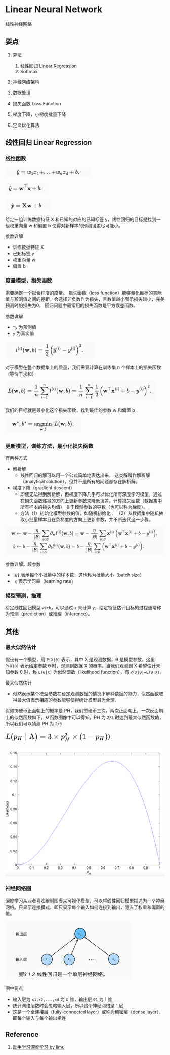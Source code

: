 

# Linear Neural Network

线性神经网络

## 要点

1. 算法
   1. 线性回归 Linear Regression
   2. Softmax

2. 神经网络架构
3. 数据处理
4. 损失函数 Loss Function
5. 梯度下降，小梯度批量下降
6. 定义优化算法

## 线性回归 Linear Regression

### 线性函数

![image-20240919012630147](./20240917-linear-neural-network.assets/image-20240919012630147.png)

![image-20240919012636948](./20240917-linear-neural-network.assets/image-20240919012636948.png)

![image-20240919012641985](./20240917-linear-neural-network.assets/image-20240919012641985.png)

给定一组训练数据特征 X 和已知的对应的已知标签 y，线性回归的目标是找到一组权重向量 w 和偏置 b 使得对新样本的预测误差尽可能小。

参数详解

- 训练数据特征 X
- 已知标签 y
- 权重向量 w
- 偏置 b

### 度量模型，损失函数

需要确定一个拟合程度的度量。 损失函数（loss function）能够量化目标的实际值与预测值之间的差距。会选择非负数作为损失，且数值越小表示损失越小，完美预测时的损失为0。  回归问题中最常用的损失函数是平方误差函数。

参数详解

- `^y` 为预测值
- `y` 为真实值

![image-20240919013130296](./20240917-linear-neural-network.assets/image-20240919013130296.png)

对于模型在整个数据集上的质量，我们需要计算在训练集 n 个样本上的损失函数（等价于求和）

![image-20240919013400051](./20240917-linear-neural-network.assets/image-20240919013400051.png)

我们的目标就是最小化这个损失函数，找到最佳的参数 w 和偏置 b

![image-20240919013413116](./20240917-linear-neural-network.assets/image-20240919013413116.png)

### 更新模型，训练方法，最小化损失函数

有两种方式

- 解析解
  - 线性回归的解可以用一个公式简单地表达出来， 这类解叫作解析解（analytical solution），但并不是所有的问题都存在解析解。
- 梯度下降（gradient descent）
  - 即使无法得到解析解，但梯度下降几乎可以优化所有深度学习模型，通过在损失函数递减的方向上更新参数来降低误差。计算损失函数（数据集中所有样本的损失均值） 关于模型参数的导数（也可以称为梯度）。
  - 方法（1）初始化模型参数的值，如随机初始化； （2）从数据集中随机抽取小批量样本且在负梯度的方向上更新参数，并不断迭代这一步骤。

![image-20240919014212929](./20240917-linear-neural-network.assets/image-20240919014212929.png)

参数详解。超参数

- `|B|` 表示每个小批量中的样本数，这也称为批量大小（batch size）
- ` 𝜂` 表示学习率（learning rate）

### 模型预测，推理

给定线性回归模型 `wx+b`，可以通过 `x` 来计算 `y`，给定特征估计目标的过程通常称为预测（prediction）或推理（inference）。

## 其他

### 最大似然估计

假设有一个模型，用 `P(X|θ)` 表示，其中 X 是观测数据，θ 是模型参数。这里 `P(X|θ)` 表示给定参数 θ 时，观测到数据 X 的概率。当我们观测到 X 希望估计未知参数 θ 时，称 `L(θ|X)` 为似然函数（likelihood function），有 `P(X|θ)=L(θ|X)`。

最大似然估计

- 似然表示某个模型参数在给定观测数据的情况下解释数据的能力，似然函数取得最大值表示相应的参数能够使得统计模型最为合理。

假如掷硬币正面朝上的概率是 PH，我们掷硬币三次，两次正面朝上，一次反面朝上的似然函数如下，从函数图像中可以得知，PH 为 `2/3` 时达到最大似然函数值，所以我们可以猜测 PH 为 `2/3`

![image-20240919011809337](./20240917-linear-neural-network.assets/image-20240919011809337.png)

![image-20240919012436134](./20240917-linear-neural-network.assets/image-20240919012436134.png)

### 神经网络图

深度学习从业者喜欢绘制图表来可视化模型，可以将线性回归模型描述为一个神经网络。只显示连接模式，即只显示每个输入如何连接到输出，隐去了权重和偏置的值。

![image-20240919014810350](./20240917-linear-neural-network.assets/image-20240919014810350.png)

图中要点

- 输入层为 `x1,x2,...,xd` 为 d 维，输出层 `01` 为 1 维
- 统计网络层数时会忽略输入层，所以这个神经网络是 1 层
- 这是一个全连接层（fully-connected layer）或称为稠密层（dense layer），即每个输入与每个输出相连



## Reference

1. [动手学习深度学习 by limu](https://zh-v2.d2l.ai/chapter_linear-networks/linear-regression.html#id4)
